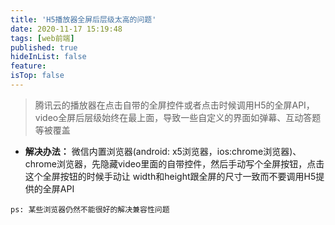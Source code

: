 ```yaml
---
title: 'H5播放器全屏后层级太高的问题'
date: 2020-11-17 15:19:48
tags: [web前端]
published: true
hideInList: false
feature: 
isTop: false
---
```

>腾讯云的播放器在点击自带的全屏控件或者点击时候调用H5的全屏API，video全屏后层级始终在最上面，导致一些自定义的界面如弹幕、互动答题等被覆盖
- **解决办法：**
微信内置浏览器(android: x5浏览器，ios:chrome浏览器)、chrome浏览器，先隐藏video里面的自带控件，然后手动写个全屏按钮，点击这个全屏按钮的时候手动让 width和height跟全屏的尺寸一致而不要调用H5提供的全屏API
```
ps: 某些浏览器仍然不能很好的解决兼容性问题
```